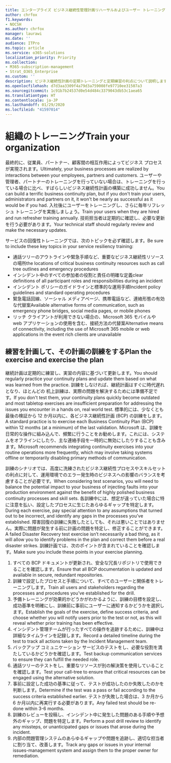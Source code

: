 ```yaml
---
title: エンタープライズ ビジネス継続性管理計画リハーサルおよびユーザー トレーニング
author: chrfox
f1.keywords:
- NOCSH
ms.author: chrfox
manager: laurawi
ms.date: ''
audience: ITPro
ms.topic: article
ms.service: o365-solutions
localization_priority: Priority
ms.collection:
- M365-subscription-management
- Strat_O365_Enterprise
ms.custom: ''
description: ビジネス継続性計画の定期トレーニングと定期練習の利点について説明します。
ms.openlocfilehash: d7d3aa3309f4a79d3a759008fe97710ee31507a3
ms.sourcegitcommit: 1c91b7b24537d0e54d484c3379043db53c1aea65
ms.translationtype: HT
ms.contentlocale: ja-JP
ms.lasthandoff: 01/29/2020
ms.locfileid: "41597014"
---
```

# <a name="train-your-organization"></a><span data-ttu-id="8cf62-103">組織のトレーニング</span><span class="sxs-lookup"><span data-stu-id="8cf62-103">Train your organization</span></span>

<span data-ttu-id="8cf62-104">最終的に、従業員、パートナー、顧客間の相互作用によってビジネス プロセスが実現されます。</span><span class="sxs-lookup"><span data-stu-id="8cf62-104">Ultimately, your business processes are realized by interactions between your employees, partners and customers.</span></span> <span data-ttu-id="8cf62-105">ユーザーや管理者、パートナーのトレーニングを行っていない場合は、トレーニングを行っている場合に比べ、すばらしいビジネス継続性計画の構築に成功しません。</span><span class="sxs-lookup"><span data-stu-id="8cf62-105">You can build a terrific business continuity plan, but if you don't train your users, administrators and partners on it, it won't be nearly as successful as it would be if you had.</span></span> <span data-ttu-id="8cf62-106">入社後にユーザーをトレーニングし、さらに毎年リフレッシュ トレーニングを実施しましょう。</span><span class="sxs-lookup"><span data-stu-id="8cf62-106">Train your users when they are hired and run refresher training annually.</span></span>
<span data-ttu-id="8cf62-107">技術担当者は定期的に確認し、必要な更新を行う必要があります。</span><span class="sxs-lookup"><span data-stu-id="8cf62-107">Your technical staff should regularly review and make the necessary updates.</span></span>

<span data-ttu-id="8cf62-108">サービスの回復性トレーニングでは、次のトピックを必ず確認します。</span><span class="sxs-lookup"><span data-stu-id="8cf62-108">Be sure to include these key topics in your service resiliency training:</span></span>

- <span data-ttu-id="8cf62-109">通話ツリーのアウトラインや緊急手順など、重要なビジネス継続性リソースの場所</span><span class="sxs-lookup"><span data-stu-id="8cf62-109">the locations of critical business continuity resources such as call tree outlines and emergency procedures</span></span>
- <span data-ttu-id="8cf62-110">インシデント中のすべての参加者の役割と責任の明確な定義</span><span class="sxs-lookup"><span data-stu-id="8cf62-110">clear definitions of all participant roles and responsibilities during an incident</span></span>
- <span data-ttu-id="8cf62-111">インシデント ポリシーのガイドラインと標準的な運用手順</span><span class="sxs-lookup"><span data-stu-id="8cf62-111">Incident policy guidelines and standard operating procedures</span></span>
- <span data-ttu-id="8cf62-112">緊急電話回線、ソーシャル メディアページ、携帯電話など、連絡形態の有効な代替案</span><span class="sxs-lookup"><span data-stu-id="8cf62-112">Available alternative forms of communication, such as emergency phone bridges, social media pages, or mobile phones</span></span>
- <span data-ttu-id="8cf62-113">リッチ クライアントが利用できない場合の、Microsoft 365 モバイルや web アプリケーションの使用を含む、接続方法の代替案</span><span class="sxs-lookup"><span data-stu-id="8cf62-113">Alternative means of connectivity, including the use of Microsoft 365 mobile or web applications in the event rich clients are unavailable</span></span>

## <a name="plan-the-exercise-and-exercise-the-plan"></a><span data-ttu-id="8cf62-114">練習を計画して、その計画の訓練をする</span><span class="sxs-lookup"><span data-stu-id="8cf62-114">Plan the exercise and exercise the plan</span></span>

<span data-ttu-id="8cf62-115">継続計画は定期的に練習し、実習の内容に基づいて更新します。</span><span class="sxs-lookup"><span data-stu-id="8cf62-115">You should regularly practice your continuity plans and update them based on what was learned from the practice.</span></span> <span data-ttu-id="8cf62-116">訓練をしなければ、継続計画はすぐに時代遅れとなり、ほとんどの 机上訓練は、実際の問題を解決するためには準備不足です。</span><span class="sxs-lookup"><span data-stu-id="8cf62-116">If you don't test them, your continuity plans quickly become outdated and most tabletop exercises are insufficient preparation for addressing the issues you encounter in a hands on, real world test.</span></span> <span data-ttu-id="8cf62-117">標準的には、少なくとも最後の検証から 12 か月以内に、各ビジネス継続性計画 (BCP) の訓練をします。</span><span class="sxs-lookup"><span data-stu-id="8cf62-117">A standard practice is to exercise each Business Continuity Plan (BCP) within 12 months (at a minimum) of the last validation.</span></span> <span data-ttu-id="8cf62-118">Microsoft は、訓練を日常的な操作に組み込んで、頻繁に行うことをお勧めします。これには、システムをオフラインにしたり、主な連絡手段を一時的に無効にしたりすることも含みます。</span><span class="sxs-lookup"><span data-stu-id="8cf62-118">Microsoft recommends integrating continuity exercises into your routine operations more frequently, which may involve taking systems offline or temporarily disabling primary methods of communication.</span></span>  

<span data-ttu-id="8cf62-119">訓練のシナリオでは、高度に洗練されたビジネス継続性プロセスやスキルセットの利点に対して、運用環境でのエラー発生時のビジネスへの影響のバランスを考慮することが必要です。</span><span class="sxs-lookup"><span data-stu-id="8cf62-119">When considering test scenarios, you will need to balance the potential impact to your business of injecting faults into your production environment against the benefit of highly polished business continuity processes and skill sets.</span></span>
<span data-ttu-id="8cf62-120">各訓練中には、想定が違っていた場合に特に注意を払い、設定したプロセスに生じたあらゆるギャップを特定します。</span><span class="sxs-lookup"><span data-stu-id="8cf62-120">During each exercise, pay special attention to any assumptions that turned out to be incorrect, and identify any gaps in the processes you’ve established.</span></span> <span data-ttu-id="8cf62-121">障害回復の訓練に失敗したとしても、それは悪いことではありません。実際に問題が発生する前に計画の問題を特定し、修正することができます。</span><span class="sxs-lookup"><span data-stu-id="8cf62-121">A failed Disaster Recovery test exercise isn’t necessarily a bad thing, as it will allow you to identify problems in the plan and correct them before a real disaster strikes.</span></span> <span data-ttu-id="8cf62-122">訓練計画では、次のポイントが含まれていることを確認します。</span><span class="sxs-lookup"><span data-stu-id="8cf62-122">Make sure you include these points in your exercise planning.</span></span>

1. <span data-ttu-id="8cf62-123">すべての BCP ドキュメントが更新され、安全な冗長リポジトリで使用できることを確認します。</span><span class="sxs-lookup"><span data-stu-id="8cf62-123">Ensure that all BCP documentation is updated and available in secure, redundant repositories.</span></span>
2. <span data-ttu-id="8cf62-124">訓練で設定したプロセスと手順について、すべてのユーザーと関係者をトレーニングします。</span><span class="sxs-lookup"><span data-stu-id="8cf62-124">Train all users and stakeholders regarding the processes and procedures you’ve established for the drill.</span></span>
3. <span data-ttu-id="8cf62-125">予備トレーニングが効果的かどうかがわかるように、訓練の目標を設定し、成功基準を明確にし、訓練前に事前にユーザーに通知するかどうかを選択します。</span><span class="sxs-lookup"><span data-stu-id="8cf62-125">Establish the goals of the exercise, define success criteria, and choose whether you will notify users prior to the test or not, as this will reveal whether prior training has been effective.</span></span>
4. <span data-ttu-id="8cf62-126">インシデント管理チームが行ったすべての操作を追跡するために、訓練中は詳細なタイムラインを記録します。</span><span class="sxs-lookup"><span data-stu-id="8cf62-126">Record a detailed timeline during the test to track all actions taken by the Incident Management team.</span></span>
5. <span data-ttu-id="8cf62-127">バックアップ コミュニケーション サービスのテストをし、必要な役割を満たしているかどうかを確認します。</span><span class="sxs-lookup"><span data-stu-id="8cf62-127">Test backup communication services to ensure they can fulfill the needed role.</span></span>
6. <span data-ttu-id="8cf62-128">通話ツリーのテストをし、重要なリソースが別の解決策を使用していることを確認します。</span><span class="sxs-lookup"><span data-stu-id="8cf62-128">Test your call-tree to ensure that critical resources can be engaged using the alternative solution.</span></span>
7. <span data-ttu-id="8cf62-129">事前に設定した成功の基準に従って、テストが成功したのか失敗したのかを判断します。</span><span class="sxs-lookup"><span data-stu-id="8cf62-129">Determine if the test was a pass or fail according to the success criteria established earlier.</span></span> <span data-ttu-id="8cf62-130">テストが失敗した場合は、3 か月から 6 か月以内に再実行する必要があります。</span><span class="sxs-lookup"><span data-stu-id="8cf62-130">Any failed test should be re-done within 3-6 months.</span></span>
8. <span data-ttu-id="8cf62-131">訓練のレビューを投稿し、インシデント中に発生した問題のある手順や予想外のギャップ、問題を特定します。</span><span class="sxs-lookup"><span data-stu-id="8cf62-131">Perform a post drill review to identify any missteps, or unanticipated gaps or issues that arose during the incident.</span></span>
9. <span data-ttu-id="8cf62-132">内部の問題管理システムのあらゆるギャップや問題を追跡し、適切な担当者に割り当て、改善します。</span><span class="sxs-lookup"><span data-stu-id="8cf62-132">Track any gaps or issues in your internal issues-management system and assign them to the proper owner for remediation.</span></span>
